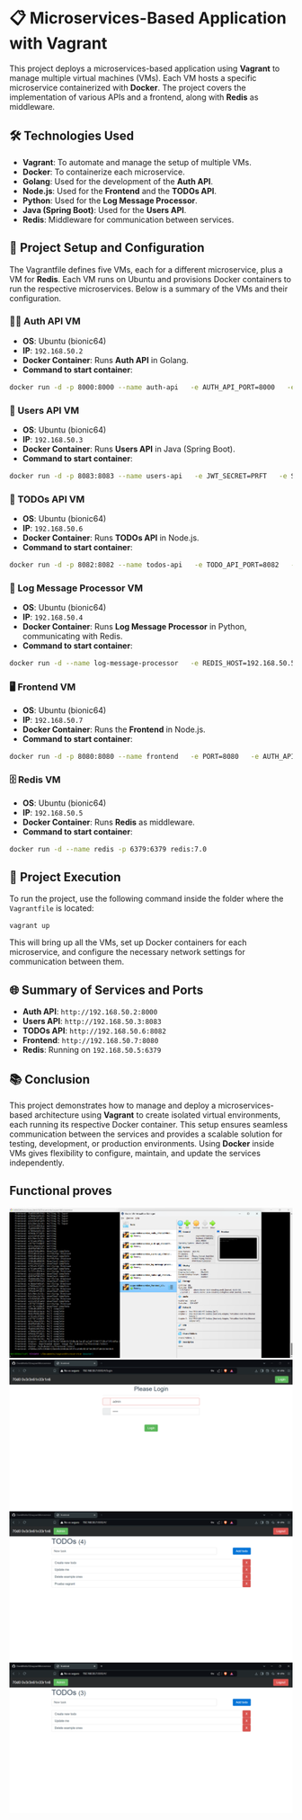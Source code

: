 
# 📋 Microservices-Based Application with Vagrant

This project deploys a microservices-based application using **Vagrant** to manage multiple virtual machines (VMs). Each VM hosts a specific microservice containerized with **Docker**. The project covers the implementation of various APIs and a frontend, along with **Redis** as middleware. 

## 🛠️ Technologies Used

- **Vagrant**: To automate and manage the setup of multiple VMs.
- **Docker**: To containerize each microservice.
- **Golang**: Used for the development of the **Auth API**.
- **Node.js**: Used for the **Frontend** and the **TODOs API**.
- **Python**: Used for the **Log Message Processor**.
- **Java (Spring Boot)**: Used for the **Users API**.
- **Redis**: Middleware for communication between services.

## 🔨 Project Setup and Configuration

The Vagrantfile defines five VMs, each for a different microservice, plus a VM for **Redis**. Each VM runs on Ubuntu and provisions Docker containers to run the respective microservices. Below is a summary of the VMs and their configuration.

### 🧑‍💻 Auth API VM

- **OS**: Ubuntu (bionic64)
- **IP**: `192.168.50.2`
- **Docker Container**: Runs **Auth API** in Golang.
- **Command to start container**:

```sh
docker run -d -p 8000:8000 --name auth-api   -e AUTH_API_PORT=8000   -e USERS_API_ADDRESS=http://192.168.50.3:8083   -e JWT_SECRET=PRFT   kubemolta/auth-api
```

### 👤 Users API VM

- **OS**: Ubuntu (bionic64)
- **IP**: `192.168.50.3`
- **Docker Container**: Runs **Users API** in Java (Spring Boot).
- **Command to start container**:

```sh
docker run -d -p 8083:8083 --name users-api   -e JWT_SECRET=PRFT   -e SERVER_PORT=8083   kubemolta/users-api
```

### 📝 TODOs API VM

- **OS**: Ubuntu (bionic64)
- **IP**: `192.168.50.6`
- **Docker Container**: Runs **TODOs API** in Node.js.
- **Command to start container**:

```sh
docker run -d -p 8082:8082 --name todos-api   -e TODO_API_PORT=8082   -e JWT_SECRET=PRFT   -e REDIS_HOST=192.168.50.5   -e REDIS_PORT=6379   -e REDIS_CHANNEL=log_channel   kubemolta/todos-api
```

### 💬 Log Message Processor VM

- **OS**: Ubuntu (bionic64)
- **IP**: `192.168.50.4`
- **Docker Container**: Runs **Log Message Processor** in Python, communicating with Redis.
- **Command to start container**:

```sh
docker run -d --name log-message-processor   -e REDIS_HOST=192.168.50.5   -e REDIS_PORT=6379   -e REDIS_CHANNEL=log_channel   kubemolta/log-message-processor
```

### 🖥️ Frontend VM

- **OS**: Ubuntu (bionic64)
- **IP**: `192.168.50.7`
- **Docker Container**: Runs the **Frontend** in Node.js.
- **Command to start container**:

```sh
docker run -d -p 8080:8080 --name frontend   -e PORT=8080   -e AUTH_API_ADDRESS=http://192.168.50.2:8000   -e TODOS_API_ADDRESS=http://192.168.50.6:8082   kubemolta/frontend
```

### 🗄️ Redis VM

- **OS**: Ubuntu (bionic64)
- **IP**: `192.168.50.5`
- **Docker Container**: Runs **Redis** as middleware.
- **Command to start container**:

```sh
docker run -d --name redis -p 6379:6379 redis:7.0
```

## 🚀 Project Execution

To run the project, use the following command inside the folder where the `Vagrantfile` is located:

```
vagrant up
```

This will bring up all the VMs, set up Docker containers for each microservice, and configure the necessary network settings for communication between them.

## 🌐 Summary of Services and Ports

- **Auth API**: `http://192.168.50.2:8000`
- **Users API**: `http://192.168.50.3:8083`
- **TODOs API**: `http://192.168.50.6:8082`
- **Frontend**: `http://192.168.50.7:8080`
- **Redis**: Running on `192.168.50.5:6379`

## 📚 Conclusion

This project demonstrates how to manage and deploy a microservices-based architecture using **Vagrant** to create isolated virtual environments, each running its respective Docker container. This setup ensures seamless communication between the services and provides a scalable solution for testing, development, or production environments. Using **Docker** inside VMs gives flexibility to configure, maintain, and update the services independently.

## Functional proves
![Prueba máquinas corriendo](img/PRUEBAMAQUINASCORRIENDO.png)
![Prueba login](img/PRUEBALOGIN.png)
![Prueba agregar todo](img/PRUEBAAGREGARTODO.png)
![Prueba eliminación todo](img/PRUEBAELIMINACIONTODO.png)



